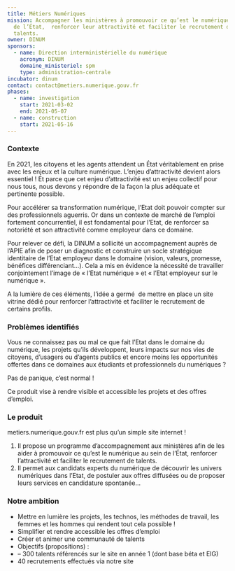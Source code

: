 ```yaml
---
title: Métiers Numériques
mission: Accompagner les ministères à promouvoir ce qu’est le numérique au sein
  de l’État,  renforcer leur attractivité et faciliter le recrutement de
  talents.
owner: DINUM
sponsors:
  - name: Direction interministérielle du numérique
    acronym: DINUM
    domaine_ministeriel: spm
    type: administration-centrale
incubator: dinum
contact: contact@metiers.numerique.gouv.fr
phases:
  - name: investigation
    start: 2021-03-02
    end: 2021-05-07
  - name: construction
    start: 2021-05-16
---
```

### Contexte

En 2021, les citoyens et les agents attendent un État véritablement en prise avec les enjeux et la culture numérique. L’enjeu d’attractivité devient alors essentiel ! Et parce que cet enjeu d’attractivité est un enjeu collectif pour nous tous, nous devons y répondre de la façon la plus adéquate et pertinente possible. 

Pour accélérer sa transformation numérique, l’Etat doit pouvoir compter sur des professionnels aguerris. Or dans un contexte de marché de l’emploi fortement concurrentiel, il est fondamental pour l’Etat, de renforcer sa notoriété et son attractivité comme employeur dans ce domaine.

Pour relever ce défi, la DINUM a sollicité un accompagnement auprès de l’APIE afin de poser un diagnostic et construire un socle stratégique identitaire de l’Etat employeur dans le domaine (vision, valeurs, promesse, bénéfices différenciant…). Cela a mis en évidence la nécessité de travailler conjointement l’image de « l’Etat numérique » et « l’Etat employeur sur le numérique ».

A la lumière de ces éléments, l’idée a germé  de mettre en place un site vitrine dédié pour renforcer l’attractivité et faciliter le recrutement de certains profils.

### Problèmes identifiés

Vous ne connaissez pas ou mal ce que fait l’Etat dans le domaine du numérique, les projets qu’ils développent, leurs impacts sur nos vies de citoyens, d’usagers ou d’agents publics et encore moins les opportunités offertes dans ce domaines aux étudiants et professionnels du numériques ?

Pas de panique, c’est normal ! 

Ce produit vise à rendre visible et accessible les projets et des offres d’emploi.

### Le produit

metiers.numerique.gouv.fr est plus qu’un simple site internet ! 

1. Il propose un programme d’accompagnement aux ministères afin de les aider à promouvoir ce qu’est le numérique au sein de l’État, renforcer l’attractivité et faciliter le recrutement de talents.
2. Il permet aux candidats experts du numérique de découvrir les univers numériques dans l’Etat, de postuler aux offres diffusées ou de proposer leurs services en candidature spontanée...

### Notre ambition

* Mettre en lumière les projets, les technos, les méthodes de travail, les femmes et les hommes qui rendent tout cela possible !
* Simplifier et rendre accessible les offres d’emploi
* Créer et animer une communauté de talents 
* Objectifs (propositions) : 
* – 300 talents référencés sur le site en année 1 (dont base béta et EIG) 
* 40 recrutements effectués via notre site